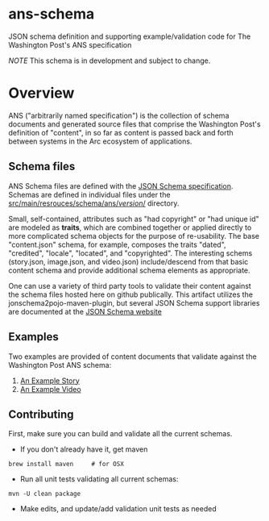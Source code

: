 # ans-schema
JSON schema definition and supporting example/validation code for The Washington Post's ANS specification

*NOTE* This schema is in development and subject to change.

# Overview
ANS ("arbitrarily named specification") is the collection of schema documents and generated source files that comprise the Washington Post's definition of "content", in so far as content is passed back and forth between systems in the Arc ecosystem of applications.

## Schema files
ANS Schema files are defined with the [JSON Schema specification](https://spacetelescope.github.io/understanding-json-schema/index.html).  Schemas are defined in individual files under the [src/main/resrouces/schema/ans/_version_/](src/main/resources/schema/ans/v0_2/) directory. 

Small, self-contained, attributes such as "had copyright" or "had unique id" are modeled as **traits**, which are combined together or applied directly to more complicated schema objects for the purpose of re-usability.  The base "content.json" schema, for example, composes the traits "dated", "credited", "locale", "located", and "copyrighted".  The interesting schems (story.json, image.json, and video.json) include/descend from that basic content schema and provide additional schema elements as appropriate.

One can use a variety of third party tools to validate their content against the schema files hosted here on github publically.  This artifact utilizes the jonschema2pojo-maven-plugin, but several JSON Schema support libraries are documented at the [JSON Schema website](http://json-schema.org/implementations.html)

## Examples
Two examples are provided of content documents that validate against the Washington Post ANS schema:

1. [An Example Story](src/test/resources/com/washingtonpost/arc/ans/v0_2/model/story-fixture-tiny-house.json)
2. [An Example Video](src/test/resources/com/washingtonpost/arc/ans/v0_2/model/story-fixture-nationals.json)

## Contributing
First, make sure you can build and validate all the current schemas.
* If you don't already have it, get maven

```brew install maven     # for OSX```

* Run all unit tests validating all current schemas:

```mvn -U clean package```

* Make edits, and update/add validation unit tests as needed

